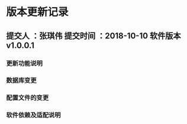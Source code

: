 # 版本更新记录
## 提交人 ：张琪伟  提交时间 ：2018-10-10 软件版本  v1.0.0.1
### 更新功能说明
### 数据库变更
### 配置文件的变更
### 软件依赖及适配说明


